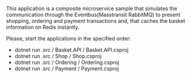 This application is a composite microservice sample that simulates the communication through the Eventbus(Masstransit   RabbitMQ) to present shopping, ordering and payment transactions and, that caches the basket information on Redis instantly.

Please, start the applications in the specified order:

* dotnet run .src / Basket.API / Basket.API.csproj
* dotnet run .src / Shop / Shop.csproj
* dotnet run .src / Ordering / Ordering.csproj
* dotnet run .src / Payment / Payment.csproj